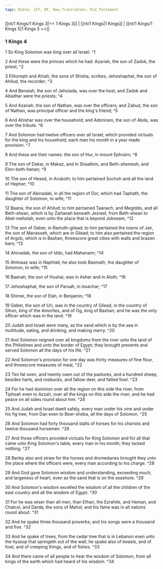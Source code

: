 ```yaml
---
tags: Bible, JST, NT, New_Translation, Old_Testament
---
```


[[nt/1 Kings/1 Kings 3|<< 1 Kings 3]] | [[nt/1 Kings|1 Kings]] | [[nt/1 Kings/1 Kings 5|1 Kings 5 >>]]

### 1 Kings 4

1 So King Solomon was king over all Israel.  ^1

2 And these were the princes which he had: Azariah, the son of Zadok, the priest;  ^2

3 Elihoreph and Ahiah, the sons of Shisha, scribes; Jehoshaphat, the son of Ahilud, the recorder;  ^3

4 And Benaiah, the son of Jehoiada, was over the host; and Zadok and Abiathar were the priests;  ^4

5 And Azariah, the son of Nathan, was over the officers; and Zabud, the son of Nathan, was principal officer and the king\'s friend;  ^5

6 And Ahishar was over the household; and Adoniram, the son of Abda, was over the tribute.  ^6

7 And Solomon had twelve officers over all Israel, which provided victuals for the king and his household; each man his month in a year made provision.  ^7

8 And these are their names: the son of Hur, in mount Ephraim;  ^8

9 The son of Dekar, in Makaz, and in Shaalbim, and Beth-shemesh, and Elon-beth-hanan;  ^9

10 The son of Hesed, in Aruboth; to him pertained Sochoh and all the land of Hepher;  ^10

11 The son of Abinadab, in all the region of Dor, which had Taphath, the daughter of Solomon, to wife;  ^11

12 Baana, the son of Ahilud; to him pertained Taanach, and Megiddo, and all Beth-shean, which is by Zartanah beneath Jezreel, from Beth-shean to Abel-meholah, even unto the place that is beyond Jokneam;  ^12

13 The son of Geber, in Ramoth-gilead; to him pertained the towns of Jair, the son of Manasseh, which are in Gilead; to him also pertained the region of Argob, which is in Bashan, threescore great cities with walls and brazen bars;  ^13

14 Ahinadab, the son of Iddo, had Mahanaim;  ^14

15 Ahimaaz was in Naphtali; he also took Basmath, the daughter of Solomon, to wife;  ^15

16 Baanah, the son of Hushai, was in Asher and in Aloth;  ^16

17 Jehoshaphat, the son of Paruah, in Issachar;  ^17

18 Shimei, the son of Elah, in Benjamin;  ^18

19 Geber, the son of Uri, was in the country of Gilead, in the country of Sihon, king of the Amorites, and of Og, king of Bashan; and he was the only officer which was in the land.  ^19

20 Judah and Israel were many, as the sand which is by the sea in multitude, eating, and drinking, and making merry.  ^20

21 And Solomon reigned over all kingdoms from the river unto the land of the Philistines and unto the border of Egypt; they brought presents and served Solomon all the days of his life.  ^21

22 And Solomon\'s provision for one day was thirty measures of fine flour, and threescore measures of meal,  ^22

23 Ten fat oxen, and twenty oxen out of the pastures, and a hundred sheep, besides harts, and roebucks, and fallow deer, and fatted fowl.  ^23

24 For he had dominion over all the region on this side the river, from Tiphsah even to Azzah, over all the kings on this side the river; and he had peace on all sides round about him.  ^24

25 And Judah and Israel dwelt safely, every man under his vine and under his fig tree, from Dan even to Beer-sheba, all the days of Solomon.  ^25

26 And Solomon had forty thousand stalls of horses for his chariots and twelve thousand horsemen.  ^26

27 And those officers provided victuals for King Solomon and for all that came unto King Solomon\'s table, every man in his month; they lacked nothing.  ^27

28 Barley also and straw for the horses and dromedaries brought they unto the place where the officers were, every man according to his charge.  ^28

29 And God gave Solomon wisdom and understanding, exceeding much, and largeness of heart, even as the sand that is on the seashore.  ^29

30 And Solomon\'s wisdom excelled the wisdom of all the children of the east country and all the wisdom of Egypt.  ^30

31 For he was wiser than all men, than Ethan, the Ezrahite, and Heman, and Chalcol, and Darda, the sons of Mahol; and his fame was in all nations round about.  ^31

32 And he spake three thousand proverbs; and his songs were a thousand and five.  ^32

33 And he spake of trees, from the cedar tree that is in Lebanon even unto the hyssop that springeth out of the wall; he spake also of beasts, and of fowl, and of creeping things, and of fishes.  ^33

34 And there came of all people to hear the wisdom of Solomon, from all kings of the earth which had heard of his wisdom.  ^34

 
